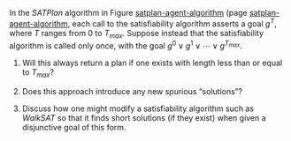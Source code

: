 

In the $SATPlan$ algorithm in
Figure <a href="#">satplan-agent-algorithm</a> (page <a href="#">satplan-agent-algorithm</a>,
each call to the satisfiability algorithm asserts a goal $g^T$, where
$T$ ranges from 0 to $T_{max}$. Suppose instead that the
satisfiability algorithm is called only once, with the goal
$g^0 \vee g^1 \vee \cdots \vee g^{T_{max}}$. <br>

1.  Will this always return a plan if one exists with length less than
    or equal to $T_{max}$? <br>

2.  Does this approach introduce any new spurious “solutions”?<br>

3.  Discuss how one might modify a satisfiability algorithm such as $WalkSAT$ so
    that it finds short solutions (if they exist) when given a
    disjunctive goal of this form.<br>
